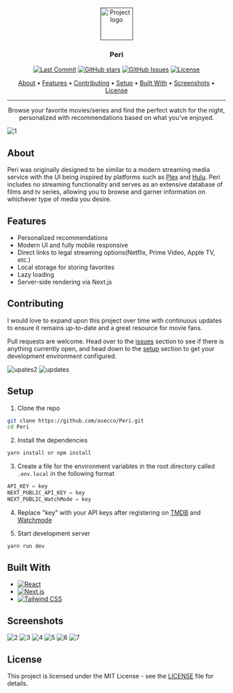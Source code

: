 <p align="center">
  <a href="" rel="noopener">
 <img width=75px height=75px src="https://user-images.githubusercontent.com/40510223/180670733-9357d0b7-771e-4802-92f7-1d824c215543.png" alt="Project logo"></a>
</p>

<h3 align="center">Peri</h3>

<div align="center">

  [![Last Commit](https://img.shields.io/github/last-commit/asecco/Peri)](https://github.com/asecco/Peri)
  [![GitHub stars](https://badgen.net/github/stars/asecco/Peri)](https://github.com/asecco/Peri/stargazers)
  [![GitHub Issues](https://img.shields.io/github/issues/asecco/Peri.svg)](https://github.com/asecco/Peri/issues)
  [![License](https://img.shields.io/badge/license-MIT-blue.svg)](/LICENSE)

</div>

<p align="center">
  <a href="#about">About</a> •
  <a href="#features">Features</a> •
  <a href="#contributing">Contributing</a> •
  <a href="#setup">Setup</a> •
  <a href="#built-with">Built With</a> •
  <a href="#screenshots">Screenshots</a> •
  <a href="#license">License</a>
</p>

---

<p align="center"> Browse your favorite movies/series and find the perfect watch for the night, personalized with recommendations based on what you’ve enjoyed.
  <br> 
</p>

![1](https://user-images.githubusercontent.com/40510223/183317827-fa4a2b63-5d56-4906-9921-d6ff7575f16b.png)

## About
Peri was originally designed to be similar to a modern streaming media service with the UI being inspired by platforms such as [Plex](https://www.plex.tv) and [Hulu](https://www.hulu.com). Peri includes no streaming functionality and serves as an extensive database of films and tv series, allowing you to browse and garner information on whichever type of media you desire.

## Features
- Personalized recommendations
- Modern UI and fully mobile responsive
- Direct links to legal streaming options(Netflix, Prime Video, Apple TV, etc.)
- Local storage for storing favorites
- Lazy loading
- Server-side rendering via Next.js

## Contributing
I would love to expand upon this project over time with continuous updates to ensure it remains up-to-date and a great resource for movie fans.

Pull requests are welcome. Head over to the [issues](https://github.com/asecco/Peri/issues) section to see if there is anything currently open, and head down to the [setup](#setup) section to get your development environment configured.

![upates2](https://user-images.githubusercontent.com/40510223/184010219-96e98fde-8f7e-4383-8fac-f25b2f914d0f.gif)
![updates](https://user-images.githubusercontent.com/40510223/184007866-240f831c-6d52-43b5-8414-b5c1f93f0aa0.gif)

## Setup
1. Clone the repo
```sh
git clone https://github.com/asecco/Peri.git
cd Peri
```

2. Install the dependencies
```sh
yarn install or npm install
```

3. Create a file for the environment variables in the root directory called `.env.local` in the following format
```js
API_KEY = key
NEXT_PUBLIC_API_KEY = key
NEXT_PUBLIC_WatchMode = key
```

4. Replace "key" with your API keys after registering on [TMDB](https://www.themoviedb.org) and [Watchmode](https://api.watchmode.com)

5. Start development server
```sh
yarn run dev
```

## Built With
- [![React](https://img.shields.io/badge/React-20232A?style=for-the-badge&logo=react&logoColor=61DAFB)](https://reactjs.org)
- [![Next.js](https://img.shields.io/badge/next.js-000000?style=for-the-badge&logo=nextdotjs&logoColor=white)](https://nextjs.org)
- [![Tailwind CSS](https://img.shields.io/badge/tailwindcss-%2338B2AC.svg?style=for-the-badge&logo=tailwind-css&logoColor=white)](https://tailwindcss.com)

## Screenshots
![2](https://user-images.githubusercontent.com/40510223/183317859-df3c7836-9205-4c9f-9958-193198b2b748.png)
![3](https://user-images.githubusercontent.com/40510223/184006853-ee9cca16-1640-4af2-a6e6-1734f4de1cc5.png)
![4](https://user-images.githubusercontent.com/40510223/183317876-81a41ca4-ca5d-485d-b38c-7082de656660.png)
![5](https://user-images.githubusercontent.com/40510223/184006885-829e79eb-c51e-436d-b368-e3e85741e42e.png)
![6](https://user-images.githubusercontent.com/40510223/183317881-c23ebeba-65e8-4a34-b3b8-ab3739f5d15c.png)
![7](https://user-images.githubusercontent.com/40510223/183317882-ecf9766e-fe4b-4a36-959f-a686177f69f2.png)

## License
This project is licensed under the MIT License - see the [LICENSE](LICENSE) file for details.
